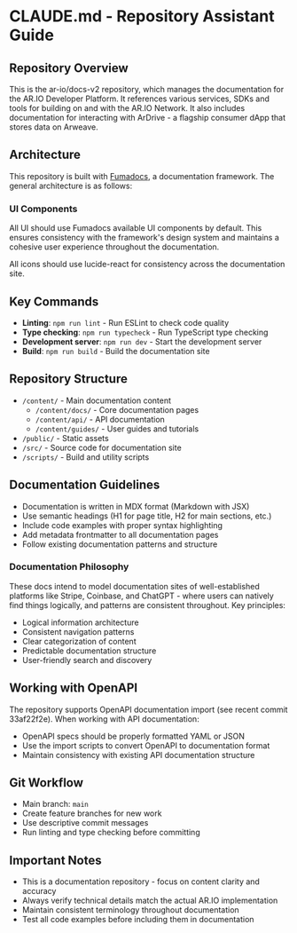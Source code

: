 # CLAUDE.md - Repository Assistant Guide

## Repository Overview
This is the ar-io/docs-v2 repository, which manages the documentation for the AR.IO Developer Platform. It references various services, SDKs and tools for building on and with the AR.IO Network. It also includes documentation for interacting with ArDrive - a flagship consumer dApp that stores data on Arweave.

## Architecture
This repository is built with [Fumadocs](https://fumadocs.dev/), a documentation framework. The general architecture is as follows:

### UI Components
All UI should use Fumadocs available UI components by default. This ensures consistency with the framework's design system and maintains a cohesive user experience throughout the documentation.

All icons should use lucide-react for consistency across the documentation site.

## Key Commands
- **Linting**: `npm run lint` - Run ESLint to check code quality
- **Type checking**: `npm run typecheck` - Run TypeScript type checking
- **Development server**: `npm run dev` - Start the development server
- **Build**: `npm run build` - Build the documentation site

## Repository Structure
- `/content/` - Main documentation content
  - `/content/docs/` - Core documentation pages
  - `/content/api/` - API documentation
  - `/content/guides/` - User guides and tutorials
- `/public/` - Static assets
- `/src/` - Source code for documentation site
- `/scripts/` - Build and utility scripts

## Documentation Guidelines
- Documentation is written in MDX format (Markdown with JSX)
- Use semantic headings (H1 for page title, H2 for main sections, etc.)
- Include code examples with proper syntax highlighting
- Add metadata frontmatter to all documentation pages
- Follow existing documentation patterns and structure

### Documentation Philosophy
These docs intend to model documentation sites of well-established platforms like Stripe, Coinbase, and ChatGPT - where users can natively find things logically, and patterns are consistent throughout. Key principles:
- Logical information architecture
- Consistent navigation patterns
- Clear categorization of content
- Predictable documentation structure
- User-friendly search and discovery

## Working with OpenAPI
The repository supports OpenAPI documentation import (see recent commit 33af22f2e). When working with API documentation:
- OpenAPI specs should be properly formatted YAML or JSON
- Use the import scripts to convert OpenAPI to documentation format
- Maintain consistency with existing API documentation structure

## Git Workflow
- Main branch: `main`
- Create feature branches for new work
- Use descriptive commit messages
- Run linting and type checking before committing

## Important Notes
- This is a documentation repository - focus on content clarity and accuracy
- Always verify technical details match the actual AR.IO implementation
- Maintain consistent terminology throughout documentation
- Test all code examples before including them in documentation
